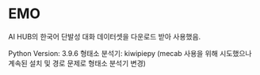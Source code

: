 # EMO
AI HUB의 한국어 단발성 대화 데이터셋을 다운로드 받아 사용했음.

Python Version: 3.9.6
형태소 분석기: kiwipiepy (mecab 사용을 위해 시도했으나 계속된 설치 및 경로 문제로 형태소 분석기 변경)
